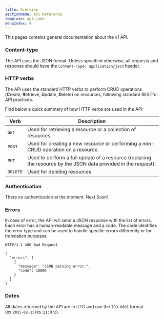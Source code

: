 ```yaml
---
title: Overview
sectionName: API Reference
template: api.jade
menuIndex: 4
---
```


This pages contains general documentation about the v1 API.


### Content-type

The API uses the JSON format. Unless specified otherwise, all requests and 
response should have the `Content-Type: application/json` header.


### HTTP verbs

The API uses the standard HTTP verbs to perform CRUD operations (**C**reate, 
**R**etrieve, **U**pdate, **D**elete) on resources, following standard RESTful
API practices.

Find below a quick summary of how HTTP verbs are used in the API:

| Verb     | Description |
|----------|--------
| `GET`    | Used for retrieving a resource or a collection of resources.
| `POST`   | Used for creating a new resource or performing a non-CRUD operation on a resource.
| `PUT`    | Used to perform a full update of a resource (replacing the resource by the JSON data provided in the request).
| `DELETE` | Used for deleting resources.


### Authentication

There no authentication at the moment. Next Soon!


### Errors

In case of error, the API will send a JSON response with the list of errors. 
Each error has a human-readable message and a code. The code identifies the 
error type and can be used to handle specific errors differently or for 
translation purposes.


```
HTTP/1.1 400 Bad Request
 
{
  "errors": [
    { 
      "message": "JSON parsing error.",
      "code": 10000
    }
  ]
}
```

### Dates

All dates returned by the API are in UTC and use the `ISO-8601` format (ex:`2015-02-15T05:21:07Z`).
